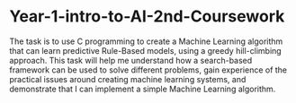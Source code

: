 # Year-1-intro-to-AI-2nd-Coursework

The task is to use C programming to create a Machine Learning algorithm that can learn predictive Rule-Based models, using a greedy hill-climbing approach.
This task will help me understand how a search-based framework can be used to solve different problems, gain experience of the practical issues around creating machine learning systems, and demonstrate that I can implement a simple Machine Learning algorithm. 


